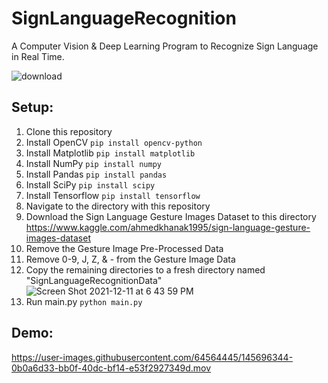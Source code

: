 # SignLanguageRecognition
A Computer Vision & Deep Learning Program to Recognize Sign Language in Real Time.<br />

![download](https://user-images.githubusercontent.com/64564445/145695970-3ac64cde-2d44-45c3-8294-4b61f44e8cdc.jpeg)

## Setup: ##
1. Clone this repository
2. Install OpenCV
`pip install opencv-python`
3. Install Matplotlib
`pip install matplotlib`
4. Install NumPy
`pip install numpy`
5. Install Pandas
`pip install pandas`
6. Install SciPy
`pip install scipy`
7. Install Tensorflow
`pip install tensorflow`
8. Navigate to the directory with this repository
9. Download the Sign Language Gesture Images Dataset to this directory<br /> 
https://www.kaggle.com/ahmedkhanak1995/sign-language-gesture-images-dataset
10. Remove the Gesture Image Pre-Processed Data
11. Remove 0-9, J, Z, & - from the Gesture Image Data
12. Copy the remaining directories to a fresh directory named "SignLanguageRecognitionData"<br /> 
![Screen Shot 2021-12-11 at 6 43 59 PM](https://user-images.githubusercontent.com/64564445/145695101-43859158-022c-4d92-ac24-396ff4b983ac.png)
13. Run main.py
`python main.py`

## Demo: ##

https://user-images.githubusercontent.com/64564445/145696344-0b0a6d33-bb0f-40dc-bf14-e53f2927349d.mov
